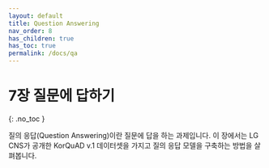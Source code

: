 ```yaml
---
layout: default
title: Question Answering
nav_order: 8
has_children: true
has_toc: true
permalink: /docs/qa
---
```


# 7장 질문에 답하기
{: .no_toc }

질의 응답(Question Answering)이란 질문에 답을 하는 과제입니다. 이 장에서는 LG CNS가 공개한 KorQuAD v.1 데이터셋을 가지고 질의 응답 모델을 구축하는 방법을 살펴봅니다.
